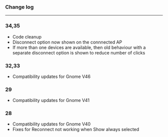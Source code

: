 ### Change log
-----------------------
### 34,35
* Code cleanup
* Disconnect option now shown on the connnected AP
* If more than one devices are available, then old behaviour with a separate disconnect option is shown to reduce number of clicks

### 32,33
* Compatibility updates for Gnome V46

### 29
* Compatibility updates for Gnome V41

### 28
* Compatibility updates for Gnome V40
* Fixes for Reconnect not working when Show always selected
